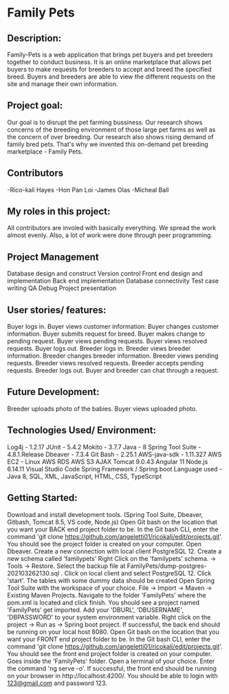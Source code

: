 # Family Pets

## Description:
Family-Pets is a web application that brings pet buyers and pet breeders together to conduct business. It is an online marketplace that allows pet buyers to make requests for breeders to accept and breed the specified breed. Buyers and breeders are able to view the different requests on the site and manage their own information.

## Project goal:
Our goal is to disrupt the pet farming bussiness. Our research shows concerns of the breeding environment of those large pet farms as well as the concern of over breeding. Our research also shows rising demand of family bred pets. That's why we invented this on-demand pet breeding marketplace - Family Pets.

## Contributors
-Rico-kali Hayes
-Hon Pan Loi
-James Olas
-Micheal Ball

## My roles in this project:
All contributors are involed with basically everything. We spread the work almost evenly. Also, a lot of work were done through peer programming.

## Project Management
Database design and construct
Version control
Front end design and implementation
Back end implementation
Database connectivity
Test case writing
QA
Debug
Project presentation

## User stories/ features:
Buyer logs in.
Buyer views customer information.
Buyer changes customer information.
Buyer submits request for breed.
Buyer makes change to pending request.
Buyer views pending requests.
Buyer views resolved requests.
Buyer logs out.
Breeder logs in.
Breeder views breeder information.
Breeder changes breeder information.
Breeder views pending requests.
Breeder views resolved requests.
Breeder accepts pending requests.
Breeder logs out.
Buyer and breeder can chat through a request.

## Future Development:
Breeder uploads photo of the babies.
Buyer views uploaded photo.

## Technologies Used/ Environment:
Log4j - 1.2.17
JUnit - 5.4.2
Mokito - 3.7.7
Java - 8
Spring Tool Suite - 4.8.1.Release
Dbeaver - 7.3.4
Git Bash - 2.25.1
AWS-java-sdk - 1.11.327
AWS EC2 - Linux
AWS RDS
AWS S3
AJAX
Tomcat 9.0.43
Angular 11
Node.js 6.14.11
Visual Studio Code
Spring Framework / Spring boot
Language used - Java 8, SQL, XML, JavaScript, HTML, CSS, TypeScript

## Getting Started:
Download and install development tools. (Spring Tool Suite, Dbeaver, Gitbash, Tomcat 8.5, VS code, Node.js)
Open Git bash on the location that you want your BACK end project folder to be.
In the Git bash CLI, enter the command 'git clone https://github.com/angeletti01/ricokali/edit/projects.git'.
You should see the project folder is created on your computer.
Open Dbeaver.
Create a new connection with local client PostgreSQL 12.
Create a new schema called 'familypets'
Right Click on the 'familypets' schema. -> Tools -> Restore.
Select the backup file at FamilyPets/dump-postgres-202103262130.sql .
Click on local client and select PostgreSQL 12.
Click 'start'.
The tables with some dummy data should be created
Open Spring Tool Suite with the workspace of your choice.
File -> Import -> Maven -> Existing Maven Projects.
Navigate to the folder 'FamilyPets' where the pom.xml is located and click finish.
You should see a project named 'FamilyPets' get imported.
Add your 'DBURL', 'DBUSERNAME', 'DBPASSWORD' to your system environment variable.
Right click on the project -> Run as -> Spring boot project.
If successful, the back end should be running on your local host 8080.
Open Git bash on the location that you want your FRONT end project folder to be.
In the Git bash CLI, enter the command 'git clone https://github.com/angeletti01/ricokali/edit/projects.git'.
You should see the front end project folder is created on your computer.
Goes inside the 'FamilyPets' folder.
Open a terminal of your choice.
Enter the command 'ng serve -o'.
If successful, the front end should be running on your browser in http://localhost:4200/.
You should be able to login with 123@gmail.com and password 123.





